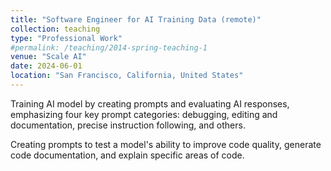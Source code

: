 ```yaml
---
title: "Software Engineer for AI Training Data (remote)"
collection: teaching
type: "Professional Work"
#permalink: /teaching/2014-spring-teaching-1
venue: "Scale AI"
date: 2024-06-01
location: "San Francisco, California, United States"
---
```


Training AI model by creating prompts and evaluating AI responses, emphasizing four key prompt categories: debugging, editing and documentation, precise instruction following, and others.

Creating prompts to test a model's ability to improve code quality, generate code
documentation, and explain specific areas of code.
